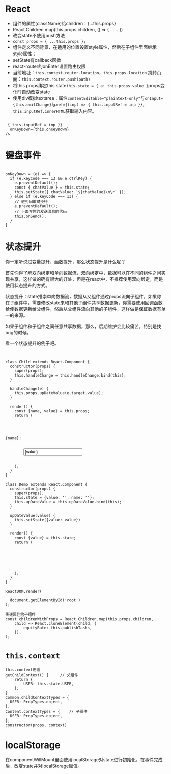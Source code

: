 # React
- 组件的属性(className)给children：{...this.props}
- React.Children.map(this.props.children, () => { ...... })
- 改变state不使用push方法
- `const props = { ...this.props };`
- 组件定义不同背景，在适用的位置设置style属性，然后在子组件里面继承style属性；
- setState有callback函数
- react-router的onEnter设置路由权限
- 当前地址：`this.context.router.location`，`this.props.location`
跳转页面：`this.context.router.push(path)`
- 将this.props绑定this.state`this.state = { a: this.props.value }`props变化时自动改变state
- 使用div模拟textarea：属性`contentEditable="plaintext-only"`与`onInput={this.emitChange}`与`ref={(inp) => { this.inputRef = inp }}`，`this.inputRef.innerHTML`获取输入内容。
<pre><code>
<div
  className="input_content"
  onInput={this.inputChange}
  contentEditable="plaintext-only"
  ref={(inp) => { this.inputRef = inp }}
  onKeyDown={this.onKeyDown}
/>
</code></pre>

# 键盘事件
<pre><code>
onKeyDown = (e) => {
  if (e.keyCode === 13 && e.ctrlKey) {
    e.preventDefault();
    const { chatValue } = this.state;
    this.setState({ chatValue: `${chatValue}\n\r` });
  } else if (e.keyCode === 13) {
    // 避免回车键换行
    e.preventDefault();
    // 下面写你的发送消息的代码
    this.onSend();
  }
}
</code></pre>

# 状态提升
你一定听说过变量提升，函数提升，那么状态提升是什么呢？

首先你得了解双向绑定和单向数据流，双向绑定中，数据可以在不同的组件之间实现共享，这样做的确有很大的好处，但是在react中，不推荐使用双向绑定，而是使用状态提升的方式。

状态提升：state推崇单向数据流，数据从父组件通过props流向子组件，如果你在子组件中，需要修改state来和其他子组件共享数据更新，你需要使用回调函数给使数据更新给父组件，然后从父组件流向其他的子组件，这样做是保证数据有单一的来源。

如果子组件和子组件之间任意共享数据，那么，后期维护会比较痛苦，特别是找bug的时候。

看一个状态提升的例子吧。
<pre><code>

class Child extends React.Component {
  constructor(props) {
    super(props);
    this.handleChange = this.handleChange.bind(this);
  }

  handleChange(e) {
    this.props.upDateValue(e.target.value);
  }

  render() {
    const {name, value} = this.props;
    return (
      <div>
        <p>{name}：</p>
        <input
          value={value}
          onChange={this.handleChange}
        />
      </div>
    );
  }
}

class Demo extends React.Component {
  constructor(props) {
    super(props);
    this.state = {value: '', name: ''};
    this.upDateValue = this.upDateValue.bind(this);
  }

  upDateValue(value) {
    this.setState({value: value})
  }

  render() {
    const {value} = this.state;
    return (
      <div>
        <Child name="组件1" value={value} upDateValue={this.upDateValue} />
        <Child name="组件2" value={value} upDateValue={this.upDateValue} />
      </div>
    );
  }
}

ReactDOM.render(
  <Demo />,
  document.getElementById('root')
);
</pre></code>
<pre><code>传递属性给子组件
const childrenWithProps = React.Children.map(this.props.children,
	child => React.cloneElement(child, {
		equityRate: this.publishTasks,
	}),
);
</pre></code>
# `this.context`
<pre><code>this.context用法
getChildContext() {		// 父组件
	return {
		USER: this.state.USER,
	};
}
Common.childContextTypes = {
  USER: PropTypes.object,
};
Content.contextTypes = {    // 子组件
  USER: PropTypes.object,
};
constructor(props, context)
</code></pre>
# localStorage
在componentWillMount里面使用localStorage对state进行初始化，在事件完成后，改变state并对localStorage赋值。
